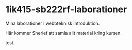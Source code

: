 1ik415-sb222rf-laborationer
===========================

Mina laborationer i webbteknisk introduktion.

Här kommer Sherief att samla allt material kring kursen.

test.
